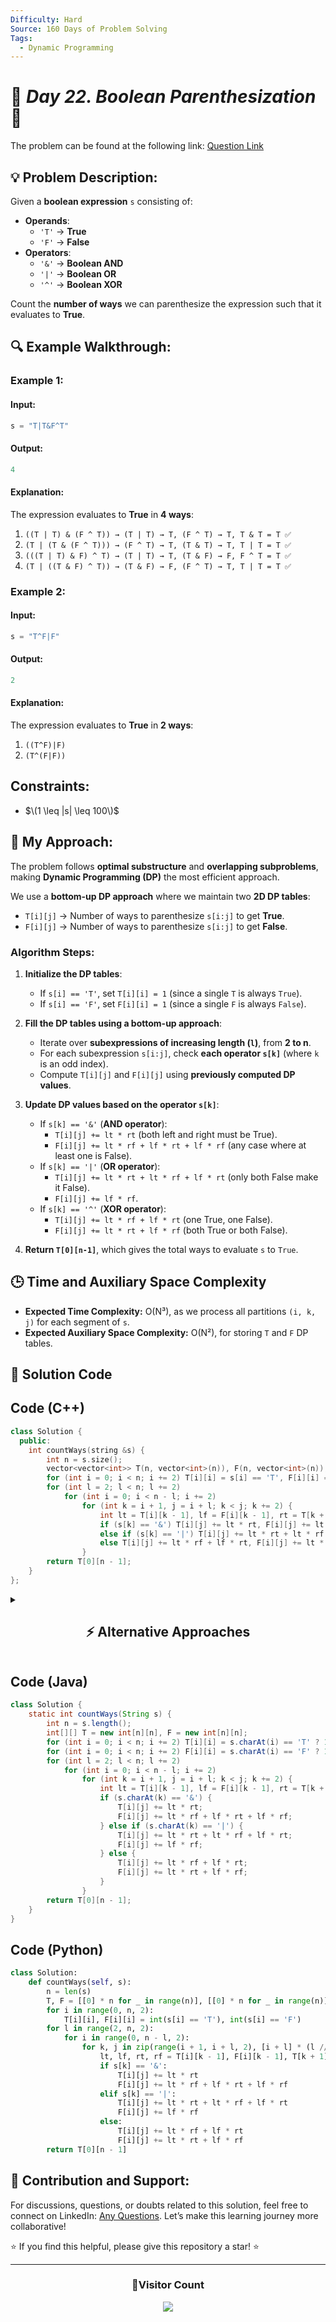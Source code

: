 ```yaml
---
Difficulty: Hard  
Source: 160 Days of Problem Solving  
Tags:
  - Dynamic Programming
---
```


# 🚀 _Day 22. Boolean Parenthesization_ 🧠


The problem can be found at the following link: [Question Link](https://www.geeksforgeeks.org/batch/gfg-160-problems/track/dynamic-programming-gfg-160/problem/boolean-parenthesization5610)

## 💡 **Problem Description:** 

Given a **boolean expression** `s` consisting of:
- **Operands**:  
  - `'T'` → **True**  
  - `'F'` → **False**  
- **Operators**:  
  - `'&'` → **Boolean AND**  
  - `'|'` → **Boolean OR**  
  - `'^'` → **Boolean XOR**  

Count the **number of ways** we can parenthesize the expression such that it evaluates to **True**.

## 🔍 **Example Walkthrough:**

### **Example 1:**
#### **Input:**  
```cpp
s = "T|T&F^T"
```
#### **Output:**  
```cpp
4
```
#### **Explanation:**  
The expression evaluates to **True** in **4 ways**:
1. `((T | T) & (F ^ T)) → (T | T) → T, (F ^ T) → T, T & T = T ✅`
2. `(T | (T & (F ^ T))) → (F ^ T) → T, (T & T) → T, T | T = T ✅`
3. `(((T | T) & F) ^ T) → (T | T) → T, (T & F) → F, F ^ T = T ✅`
4. `(T | ((T & F) ^ T)) → (T & F) → F, (F ^ T) → T, T | T = T ✅`

### **Example 2:**
#### **Input:**  
```cpp
s = "T^F|F"
```
#### **Output:**  
```cpp
2
```
#### **Explanation:**  
The expression evaluates to **True** in **2 ways**:
1. `((T^F)|F)`
2. `(T^(F|F))`


## **Constraints:**  
- $\(1 \leq |s| \leq 100\)$  


## 🎯 **My Approach:**

The problem follows **optimal substructure** and **overlapping subproblems**, making **Dynamic Programming (DP)** the most efficient approach.  

We use a **bottom-up DP approach** where we maintain two **2D DP tables**:  
- `T[i][j]` → Number of ways to parenthesize `s[i:j]` to get **True**.  
- `F[i][j]` → Number of ways to parenthesize `s[i:j]` to get **False**.  

### **Algorithm Steps:**
1. **Initialize the DP tables**:
   - If `s[i] == 'T'`, set `T[i][i] = 1` (since a single `T` is always `True`).
   - If `s[i] == 'F'`, set `F[i][i] = 1` (since a single `F` is always `False`).

2. **Fill the DP tables using a bottom-up approach**:
   - Iterate over **subexpressions of increasing length (`l`)**, from **2 to n**.
   - For each subexpression `s[i:j]`, check **each operator `s[k]`** (where `k` is an odd index).
   - Compute `T[i][j]` and `F[i][j]` using **previously computed DP values**.

3. **Update DP values based on the operator `s[k]`**:
   - If `s[k] == '&'` (**AND operator**):  
     - `T[i][j] += lt * rt` (both left and right must be True).  
     - `F[i][j] += lt * rf + lf * rt + lf * rf` (any case where at least one is False).  
   - If `s[k] == '|'` (**OR operator**):  
     - `T[i][j] += lt * rt + lt * rf + lf * rt` (only both False make it False).  
     - `F[i][j] += lf * rf`.  
   - If `s[k] == '^'` (**XOR operator**):  
     - `T[i][j] += lt * rf + lf * rt` (one True, one False).  
     - `F[i][j] += lt * rt + lf * rf` (both True or both False).  

4. **Return `T[0][n-1]`**, which gives the total ways to evaluate `s` to `True`.


## 🕒 **Time and Auxiliary Space Complexity** 

- **Expected Time Complexity:** O(N³), as we process all partitions `(i, k, j)` for each segment of `s`.  
- **Expected Auxiliary Space Complexity:** O(N²), for storing `T` and `F` DP tables.  

## 📝 **Solution Code**

## **Code (C++)**

```cpp
class Solution {
  public:
    int countWays(string &s) {
        int n = s.size();
        vector<vector<int>> T(n, vector<int>(n)), F(n, vector<int>(n));
        for (int i = 0; i < n; i += 2) T[i][i] = s[i] == 'T', F[i][i] = s[i] == 'F';
        for (int l = 2; l < n; l += 2)
            for (int i = 0; i < n - l; i += 2) 
                for (int k = i + 1, j = i + l; k < j; k += 2) {
                    int lt = T[i][k - 1], lf = F[i][k - 1], rt = T[k + 1][j], rf = F[k + 1][j];
                    if (s[k] == '&') T[i][j] += lt * rt, F[i][j] += lt * rf + lf * rt + lf * rf;
                    else if (s[k] == '|') T[i][j] += lt * rt + lt * rf + lf * rt, F[i][j] += lf * rf;
                    else T[i][j] += lt * rf + lf * rt, F[i][j] += lt * rt + lf * rf;
                }
        return T[0][n - 1];
    }
};
```

<details>
<summary><h2 align="center">⚡ Alternative Approaches</h2></summary>

### **1️⃣ Recursive + Memoization (O(N³) Time, O(N²) Space)**
#### **Algorithm Steps:**
1. Use **Recursion** to break the problem into smaller subproblems.
2. **Memoization** avoids recomputing subproblems.
3. **Base Case**:
   - If `s[i] == 'T'`, return `1`.
   - If `s[i] == 'F'`, return `0`.
4. **Recursive Case**:
   - Divide expression at each operator (`|`, `&`, `^`).
   - Compute left and right parts recursively.
   - Merge results based on the operator.

```cpp
class Solution {
  public:
    unordered_map<string, int> dp;

    int solve(string &s, int i, int j, bool isTrue) {
        if (i > j) return 0;
        if (i == j) return isTrue ? (s[i] == 'T') : (s[i] == 'F');
        string key = to_string(i) + "_" + to_string(j) + "_" + to_string(isTrue);
        if (dp.count(key)) return dp[key];

        int ways = 0;
        for (int k = i + 1; k < j; k += 2) {
            int lt = solve(s, i, k - 1, true);
            int lf = solve(s, i, k - 1, false);
            int rt = solve(s, k + 1, j, true);
            int rf = solve(s, k + 1, j, false);

            if (s[k] == '&') ways += isTrue ? lt * rt : lt * rf + lf * rt + lf * rf;
            else if (s[k] == '|') ways += isTrue ? lt * rt + lt * rf + lf * rt : lf * rf;
            else if (s[k] == '^') ways += isTrue ? lt * rf + lf * rt : lt * rt + lf * rf;
        }
        return dp[key] = ways;
    }

    int countWays(string s) {
        return solve(s, 0, s.size() - 1, true);
    }
};
```

✅ **Time Complexity:** O(N³)  
✅ **Space Complexity:** O(N²)  


## **Comparison of Approaches**

| **Approach**                     | ⏱️ **Time Complexity** | 🗂️ **Space Complexity** | ✅ **Pros**                      | ⚠️ **Cons**                     |
|----------------------------------|------------------------|-------------------------|----------------------------------|---------------------------------|
| **DP (Bottom-Up Table)**         | 🟢 O(N³)               | 🟡 O(N²)                 | Faster, avoids recursion         | Requires extra space            |
| **Recursive + Memoization**       | 🟡 O(N³)               | 🔴 O(N²)                 | Simple, easy to understand       | Uses extra memory               |

✅ **Best Choice?**  
- If you want **best efficiency**: Use **DP (Bottom-Up Table)** approach.  
- If you like **recursion with memoization**: Use **Recursive Approach**.  

</details>

## **Code (Java)**

```java
class Solution {
    static int countWays(String s) {
        int n = s.length();
        int[][] T = new int[n][n], F = new int[n][n];
        for (int i = 0; i < n; i += 2) T[i][i] = s.charAt(i) == 'T' ? 1 : 0;
        for (int i = 0; i < n; i += 2) F[i][i] = s.charAt(i) == 'F' ? 1 : 0;
        for (int l = 2; l < n; l += 2)
            for (int i = 0; i < n - l; i += 2)
                for (int k = i + 1, j = i + l; k < j; k += 2) {
                    int lt = T[i][k - 1], lf = F[i][k - 1], rt = T[k + 1][j], rf = F[k + 1][j];
                    if (s.charAt(k) == '&') {
                        T[i][j] += lt * rt;
                        F[i][j] += lt * rf + lf * rt + lf * rf;
                    } else if (s.charAt(k) == '|') {
                        T[i][j] += lt * rt + lt * rf + lf * rt;
                        F[i][j] += lf * rf;
                    } else {
                        T[i][j] += lt * rf + lf * rt;
                        F[i][j] += lt * rt + lf * rf;
                    }
                }
        return T[0][n - 1];
    }
}
```


## **Code (Python)**

```python
class Solution:
    def countWays(self, s):
        n = len(s)
        T, F = [[0] * n for _ in range(n)], [[0] * n for _ in range(n)]
        for i in range(0, n, 2): 
            T[i][i], F[i][i] = int(s[i] == 'T'), int(s[i] == 'F')
        for l in range(2, n, 2):
            for i in range(0, n - l, 2):
                for k, j in zip(range(i + 1, i + l, 2), [i + l] * (l // 2)):
                    lt, lf, rt, rf = T[i][k - 1], F[i][k - 1], T[k + 1][j], F[k + 1][j]
                    if s[k] == '&': 
                        T[i][j] += lt * rt
                        F[i][j] += lt * rf + lf * rt + lf * rf
                    elif s[k] == '|': 
                        T[i][j] += lt * rt + lt * rf + lf * rt
                        F[i][j] += lf * rf
                    else:  
                        T[i][j] += lt * rf + lf * rt
                        F[i][j] += lt * rt + lf * rf
        return T[0][n - 1]
```


## 🎯 **Contribution and Support:**

For discussions, questions, or doubts related to this solution, feel free to connect on LinkedIn: [Any Questions](https://www.linkedin.com/in/het-patel-8b110525a/). Let’s make this learning journey more collaborative!

⭐ If you find this helpful, please give this repository a star! ⭐

---

<div align="center">
  <h3><b>📍Visitor Count</b></h3>
</div>

<p align="center">
  <img src="https://profile-counter.glitch.me/Hunterdii/count.svg" />
</p>




